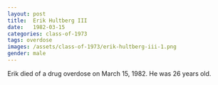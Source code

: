 ```yaml
---
layout: post
title:  Erik Hultberg III
date:   1982-03-15
categories: class-of-1973
tags: overdose
images: /assets/class-of-1973/erik-hultberg-iii-1.png
gender: male
---
```

Erik died of a drug overdose on March 15, 1982.  He was 26 years old.
